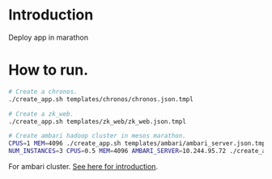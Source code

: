 # Introduction

Deploy app in marathon

# How to run.


``` bash
# Create a chronos.
./create_app.sh templates/chronos/chronos.json.tmpl

# Create a zk_web.
./create_app.sh templates/zk_web/zk_web.json.tmpl

# Create ambari hadoop cluster in mesos marathon.
CPUS=1 MEM=4096 ./create_app.sh templates/ambari/ambari_server.json.tmpl 
NUM_INSTANCES=3 CPUS=0.5 MEM=4096 AMBARI_SERVER=10.244.95.72 ./create_app.sh templates/ambari/ambari_agent.json.tmpl
```

For ambari cluster. [See here for introduction](https://github.com/wangqiang8511/docker-ambari).
